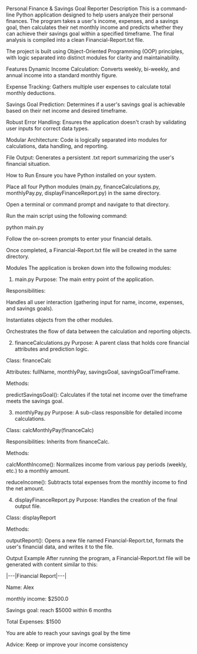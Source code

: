 Personal Finance & Savings Goal Reporter
Description
This is a command-line Python application designed to help users analyze their personal finances. The program takes a user's income, expenses, and a savings goal, then calculates their net monthly income and predicts whether they can achieve their savings goal within a specified timeframe. The final analysis is compiled into a clean Financial-Report.txt file.

  The project is built using Object-Oriented Programming (OOP) principles, with logic separated into distinct modules for clarity and maintainability.

  Features
  Dynamic Income Calculation: Converts weekly, bi-weekly, and annual income into a standard monthly figure.
  
  Expense Tracking: Gathers multiple user expenses to calculate total monthly deductions.
  
  Savings Goal Prediction: Determines if a user's savings goal is achievable based on their net income and desired timeframe.
  
  Robust Error Handling: Ensures the application doesn't crash by validating user inputs for correct data types.
  
  Modular Architecture: Code is logically separated into modules for calculations, data handling, and reporting.
  
  File Output: Generates a persistent .txt report summarizing the user's financial situation.
  
  How to Run
  Ensure you have Python installed on your system.
  
  Place all four Python modules (main.py, financeCalculations.py, monthlyPay.py, displayFinanceReport.py) in the same directory.
  
  Open a terminal or command prompt and navigate to that directory.
  
  Run the main script using the following command:
  
  python main.py
  
  Follow the on-screen prompts to enter your financial details.
  
  Once completed, a Financial-Report.txt file will be created in the same directory.
  
  Modules
  The application is broken down into the following modules:

1. main.py
Purpose: The main entry point of the application.

Responsibilities:

Handles all user interaction (gathering input for name, income, expenses, and savings goals).

Instantiates objects from the other modules.

Orchestrates the flow of data between the calculation and reporting objects.

2. financeCalculations.py
Purpose: A parent class that holds core financial attributes and prediction logic.

Class: financeCalc

Attributes: fullName, monthlyPay, savingsGoal, savingsGoalTimeFrame.

Methods:

predictSavingsGoal(): Calculates if the total net income over the timeframe meets the savings goal.

3. monthlyPay.py
Purpose: A sub-class responsible for detailed income calculations.

Class: calcMonthlyPay(financeCalc)

Responsibilities: Inherits from financeCalc.

Methods:

calcMonthIncome(): Normalizes income from various pay periods (weekly, etc.) to a monthly amount.

reduceIncome(): Subtracts total expenses from the monthly income to find the net amount.

4. displayFinanceReport.py
Purpose: Handles the creation of the final output file.

Class: displayReport

Methods:

outputReport(): Opens a new file named Financial-Report.txt, formats the user's financial data, and writes it to the file.

Output Example
After running the program, a Financial-Report.txt file will be generated with content similar to this:

|---|Financial Report|---|

Name: Alex

monthly income: $2500.0

Savings goal: reach $5000 within 6 months

Total Expenses: $1500

You are able to reach your savings goal by the time

Advice: Keep or improve your income consistency
